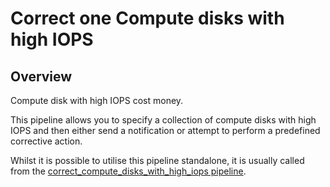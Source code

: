 # Correct one Compute disks with high IOPS

## Overview

Compute disk with high IOPS cost money.

This pipeline allows you to specify a collection of compute disks with high IOPS and then either send a notification or attempt to perform a predefined corrective action.

Whilst it is possible to utilise this pipeline standalone, it is usually called from the [correct_compute_disks_with_high_iops pipeline](https://hub.flowpipe.io/mods/turbot/azure_thrifty/pipelines/azure_thrifty.pipeline.correct_compute_disks_with_high_iops).